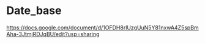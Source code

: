 # Date_base
https://docs.google.com/document/d/1OFDH8rlUzgUuN5Y81nxwA4Z5spBmAha-3JtmjRDJqBU/edit?usp=sharing
